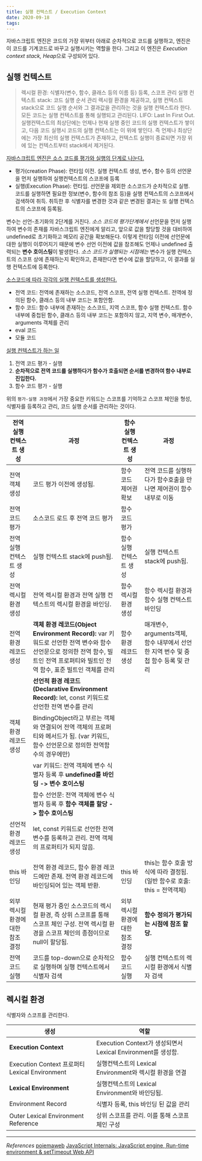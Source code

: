 ```yaml
---
title: 실행 컨텍스트 / Execution Context
date: 2020-09-18
tags:
---
```


자바스크립트 엔진은 코드의 가장 위부터 아래로 순차적으로 코드를 실행하고, 엔진은 이 코드를 기계코드로 바꾸고 실행시키는 역할을 한다. 그리고 이 엔진은 *Execution context stack, Heap*으로 구성되어 있다.

## 실행 컨텍스트

> 렉시컬 환경: 식별자(변수, 함수, 클래스 등의 이름 등) 등록, 스코프 관리
> 실행 컨텍스트 stack: 코드 실행 순서 관리
> 렉시컬 환경을 제공하고, 실행 컨텍스트 stack으로 코드 실행 순서와 그 결과값을 관리하는 것을 실행 컨텍스트라 한다. 모든 코드는 실행 컨텍스트를 통해 실행되고 관리된다.
> LIFO: Last In First Out. 실행컨텍스트의 최상단에는 언제나 현재 실행 중인 코드의 실행 컨텍스트가 쌓이고, 다음 코드 실행시 코드의 실행 컨텍스트는 이 위에 쌓인다. 즉 언제나 최상단에는 가장 최신의 실행 컨텍스트가 존재하고, 컨텍스트 실행이 종료되면 가장 위에 있는 컨텍스트부터 stack에서 제거된다.

<u>자바스크립트 엔진은 소스 코드를 평가와 실행의 단계로 나눈다.</u>

- 평가(creation Phase): 런타임 이전. 실행 컨텍스트 생성, 변수, 함수 등의 선언문을 먼저 실행하여 실행컨텍스트의 스코프에 등록
- 실행(Execution Phase): 런타임. 선언문을 제외한 소스코드가 순차적으로 실행. 코드를 실행하면 필요한 정보(변수, 함수의 참조 등)을 실행 컨텍스트의 스코프에서 검색하여 취득. 취득한 후 식별자를 변경한 것과 같은 변경된 결과는 또 실행 컨텍스트의 스코프에 등록됨.

변수는 선언-초기화의 2단계를 거친다. _소스 코드의 평가단계에서_ 선언문을 먼저 실행하여 변수의 존재를 자바스크립트 엔진에게 알리고, 앞으로 값을 할당할 것을 대비하여 undefined로 초기화하고 메모리 공간을 확보해둔다. 이렇게 런타임 이전에 선언문에 대한 실행이 이루어지기 때문에 변수 선언 이전에 값을 참조해도 언제나 undefined 출력되는 **변수 호이스팅**이 발생한다. _소스 코드가 실행되는 시점에는_ 변수가 실행 컨텍스트의 스코프 상에 존재하는지 확인하고, 존재한다면 변수에 값을 할당하고, 이 결과를 실행 컨텍스트에 등록한다.

<u>소스코드에 따라 각각의 실행 컨텍스트를 생성한다.</u>

- 전역 코드: 전역에 존재하는 소스코드, 전역 스코프, 전역 실행 컨텍스트. 전역에 정의된 함수, 클래스 등의 내부 코드는 포함안함.
- 함수 코드: 함수 내부에 존재하는 소스코드, 지역 스코프, 함수 실행 컨텍스트. 함수 내부에 중첩된 함수, 클래스 등의 내부 코드는 포함하지 않고, 지역 변수, 매개변수, arguments 객체를 관리
- eval 코드
- 모듈 코드

<u>실행 컨텍스트가 하는 일</u>

1. 전역 코드 평가 - 실행
2. **순차적으로 전역 코드를 실행하다가 함수가 호출되면 순서를 변경하여 함수 내부로 진입한다.**
3. 함수 코드 평가 - 실행

위의 `평가-실행 과정`에서 가장 중요한 키워드는 스코프를 기억하고 스코프 체인을 형성, 식별자를 등록하고 관리, 코드 실행 순서를 관리하는 것이다.

| 전역 실행 컨텍스트 생성           | 과정                                                                                                                                                                                | 함수 실행 컨텍스트 생성           | 과정                                                                              |
| --------------------------------- | ----------------------------------------------------------------------------------------------------------------------------------------------------------------------------------- | --------------------------------- | --------------------------------------------------------------------------------- |
| 전역 객체 생성                    | 코드 평가 이전에 생성됨.                                                                                                                                                            | 함수 코드 제어권 확보             | 전역 코드를 실행하다가 함수호출을 만나면 제어권이 함수 내부로 이동                |
| 전역 코드 평가                    | 소스코드 로드 후 전역 코드 평가                                                                                                                                                     | 함수 코드 평가                    |                                                                                   |
| 전역 실행 컨텍스트 생성           | 실행 컨텍스트 stack에 push됨.                                                                                                                                                       | 함수 실행 컨텍스트 생성           | 실행 컨텍스트 stack에 push됨.                                                     |
| 전역 렉시컬 환경 생성             | 전역 렉시컬 환경과 전역 실행 컨텍스트의 렉시컬 환경을 바인딩.                                                                                                                       | 함수 렉시컬 환경 생성             | 함수 렉시컬 환경과 함수 실행 컨텍스트 바인딩                                      |
| 전역 환경 레코드 생성             | **객체 환경 레코드(Object Environment Record):** var 키워드로 선언한 전역 변수와 함수 선언문으로 정의한 전역 함수, 빌트인 전역 프로퍼티와 빌트인 전역 함수, 표준 빌트인 객체를 관리 | 함수 환경 레코드 생성             | 매개변수, arguments객체, 함수 내부에서 선언한 지역 번수 및 중첩 함수 등록 및 관리 |
|                                   | **선언적 환경 레코드(Declarative Environment Record):** let, const 키워드로 선언한 전역 변수를 관리                                                                                 |                                   |
| 객체 환경 레코드 생성             | BindingObject라고 부르는 객체와 연결되어 전역 객체의 프로퍼티와 메서드가 됨. (var 키워드, 함수 선언문으로 정의한 전역함수의 경우에만)                                               |
|                                   | var 키워드: 전역 객체에 변수 식별자 등록 후 **undefined를 바인딩 -> 변수 호이스팅**                                                                                                 |
|                                   | 함수 선언문: 전역 객체에 변수 식별자 등록 후 **함수 객체를 할당 -> 함수 호이스팅**                                                                                                  |
| 선언적 환경 레코드 생성           | let, const 키워드로 선언한 전역 변수를 등록하고 관리. 전역 객체의 프로퍼티가 되지 않음.                                                                                             |
| this 바인딩                       | 전역 환경 레코드, 함수 환경 레코드에만 존재. 전역 환경 레코드에 바인딩되어 있는 객체 반환.                                                                                          | this 바인딩                       | this는 함수 호출 방식에 따라 결정됨. (일반 함수로 호출: this = 전역객체)          |
| 외부 렉시컬 환경에 대한 참조 결정 | 현재 평가 중인 소스코드의 렉시컬 환경, 즉 상위 스코프를 통해 스코프 체인 구성. 전역 렉시컬 환경을 스코프 체인의 종점이므로 null이 할당됨.                                           | 외부 렉시컬 환경에 대한 참조 결정 | **함수 정의가 평가되는 시점에 참조 할당.**                                        |
| 전역 코드 실행                    | 코드를 top-down으로 순차적으로 실행하며 실행 컨텍스트에서 식별자 검색                                                                                                               | 함수 코드 실행                    | 실행 컨텍스트의 렉시컬 환경에서 식별자 검색                                       |

## 렉시컬 환경

식별자와 스코프를 관리한다.

| 생성                                           | 역할                                                         |
| ---------------------------------------------- | ------------------------------------------------------------ |
| **Execution Context**                          | Execution Context가 생성되면서 Lexical Environment를 생성함. |
| Execution Context 프로퍼티 Lexical Environment | 실행컨텍스트의 Lexical Environment와 렉시컬 환경을 연결      |
| **Lexical Environment**                        | 실행컨텍스트의 Lexical Environment와 바인딩됨.               |
| Environment Record                             | 식별자 등록, this 바인딩 된 값을 관리                        |
| Outer Lexical Environment Reference            | 상위 스코프를 관리. 이를 통해 스코프 체인 구성               |

---

_References_
[poiemaweb](https://poiemaweb.com/fastcampus/execution-context)
[JavaScript Internals: JavaScript engine, Run-time environment & setTimeout Web API](https://blog.bitsrc.io/javascript-internals-javascript-engine-run-time-environment-settimeout-web-api-eeed263b1617)

